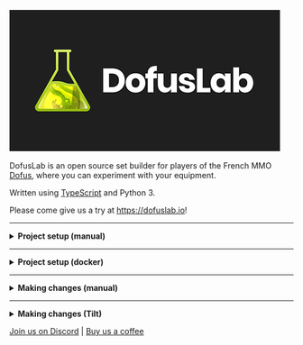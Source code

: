 ![DofusLab](dofuslab-logo.png?raw=true 'DofusLab')

DofusLab is an open source set builder for players of the French MMO [Dofus](https://www.dofus.com/), where you can experiment with your equipment.

Written using [TypeScript](https://www.typescriptlang.org/) and Python 3.

Please come give us a try at https://dofuslab.io!

---

<details><summary><b>Project setup (manual)</b></summary>
<p>

## Initial

#### Setup testing URL and env files

```bash
$ sudo echo '127.0.0.1       dev.localhost' >> /etc/hosts
$ cp client/.env.dist client/.env && cp server/.env.dist server/.env
```

## Backend

#### Start postgres and redis

```bash
$ postgres -D /usr/local/var/postgres
$ redis-server
```

#### Alternative: Start postgres and redis with [Homebrew](https://github.com/Homebrew/brew)

```bash
$ brew services start postgresql; brew services start redis
```

#### Create database

```bash
$ psql
$ CREATE DATABASE dofuslab;
$ \c dofuslab
$ CREATE EXTENSION IF NOT EXISTS "uuid-ossp";
$ exit
```

Replace `[USER]` with your postgres username.

```bash
$ sed -i '' 's/postgres:password/[USER]:password/g' server/.env
```

#### Start a virtual environment

```bash
$ python3 -m venv venv
$ source venv/bin/activate
```

#### Install dependencies

```bash
$ cd server
$ pip install -r requirements.txt
```

#### Fill database with initial content

```bash
flask db upgrade
python -m oneoff.database_setup
python -m oneoff.update_image_urls
```

#### Run the server

```bash
$ flask run
```

## Frontend

#### Install root dependencies

```bash
$ yarn
```

#### Install dependencies

```bash
$ cd client
$ yarn
```

#### Run the app

```bash
$ yarn dev
```

Open http://dev.localhost:3000/ and test away!

</p>
</details>

---

<details><summary><b>Project setup (docker)</b></summary>
<p>

## Installing software

To get started, you'll need to install [Docker Desktop](https://www.docker.com/products/docker-desktop/), and optionally [Tilt](https://docs.tilt.dev/install.html). Tilt is being [integrated into Docker Compose](https://www.docker.com/blog/docker-compose-experiment-sync-files-and-automatically-rebuild-services-with-watch-mode/) and it may not be necessary to set it up independently in the future. It also adds additional complexity to your environment, and should only be used once you've confirmed the vanilla Docker Compose build is working.

Note that you may need to configure your git client to check out "as-is" to avoid converting scripts to CRLF, which will result in errors like:

```bash
dofuslab@ac1658cacb7a:~/oneoff$ ./setup_db.sh
bash: ./setup_db.sh: /bin/sh^M: bad interpreter: No such file or directory
```

## Running the development environment (Docker Compose)

Once you have Docker Desktop installed you can run the DofusLab environment by opening a terminal to the project directory and running:

```bash
$ docker compose build
$ docker compose up --watch
```

This should result in something that looks like this, after the build completes and the containers start:

```bash
[+] Running 5/5
 ✔ Container dofuslab-postgres-1  Running
 ✔ Container dofuslab-redis-1     Running
 ✔ Container dofuslab-server-1    Started
 ✔ Container dofuslab-client-1    Started
 ✔ Container dofuslab-nginx-1     Started
```

## Running the development environment (Tilt)

Once you have Docker Desktop and Tilt installed, you can run the DofusLab environment by opening a terminal to the project directory, and running:

```bash
$ tilt up
```

This should result in some messages that look like:

```bash
$ tilt up
Tilt started on http://localhost:10350/
v0.30.7, built 2022-08-12

(space) to open the browser
(s) to stream logs (--stream=true)
(t) to open legacy terminal mode (--legacy=true)
(ctrl-c) to exit
```

At this point, you can press the spacebar to open Tilt in the browser to see service status and logs (or `s` to stream logs, etc). Dofuslab should now be building, and doing most of the steps in the manual setup section automatically.

It'll probably take a few minutes to build the containers the first time, due to how big the client and server containers are.

## Populate database

Once you have the Docker Compose/Tilt environment running, you need to get the database populated.

You can do this several ways. You can either run:

```bash
$ docker compose exec server /home/dofuslab/oneoff/setup_db.sh
```

Note that re-running this action can create duplicate items in the database, so just running it once is recommended. If you mess up your database, it's simple to reinitialize it. The simplest way is to bring your environment down (`docker compose down` or `tilt down` depending on how you're running things), and remove the postgres volume:

```bash
$ docker volume rm dofuslab_pgdata
```

Once you have your database populated, you should be able to access your development Dofuslab instance at http://host.docker.internal:8080/.

</p>
</details>

---

<details><summary><b>Making changes (manual)</b></summary>
<p>


## Update database schema

After making changes to the database schema (e.g. `server/app/database/model_*.py`) generate a new migration.

```bash
$ cd server
$ flask db migrate
```

Check the newly generated migration and make any necessary changes with your preferred text editor (vim, nano, emacs, [Visual Studio Code](https://code.visualstudio.com/docs/editor/command-line), etc)

```bash
$ vim server/app/migrations/versions/[SOME_HASH].py
```

Apply your new migration.

```bash
$ flask db upgrade
```

## Generate TypeScript types from GraphQL schema

After making any changes to GraphQL queries or mutations (`client/graphql/*`), or the GraphQL schema (`server/app/schema.py`), generate TypeScript types.

```bash
$ cd client/
$ yarn apollo-codegen
```

## i18n

To add any new user-facing strings client-side, add the key in the EN locale files first (`/client/public/static/locales/en/*`).

#### Merge the new key into the other locales

```bash
$ cd client/
$ yarn sync-i18n
```

When adding any user-facing strings in the backend, update all the `messages.po` files with the new strings.

```bash
$ cd server/
$ make update-translations
```

Check the translations and make any necessary changes with your preferred text editor, then compile the translations.

```bash
$ make compile-translations
```

## Add server-side dependencies (pip install)

Run `make freeze` to update requirements.txt (https://stackoverflow.com/questions/39577984/what-is-pkg-resources-0-0-0-in-output-of-pip-freeze-command)

## Adding new items

After all changes to the .json files inside `server/app/database/data` are made, it will be necessary to sync the database in order to include them.

```bash
$ cd server
$ python -m oneoff.sync_item
```

</p>
</details>

---

<details><summary><b>Making changes (Tilt)</b></summary>
<p>

For most things, Tilt should automatically update when files are changed. If things don't update correctly, you can `docker compose exec` scripts on the appropriate containers to update things. For instance:
```bash
$ cd server
$ flask db migrate
```
...becomes:
```bash
$ docker compose exec server flask db migrate
```

That said, these updates should (for the most part) happen automatically!

As of time of this writing, it will be necessary to sync items (and such) to the database when changes are made to those json files. I recommend having a shell opened in the server container:

```bash
$ docker compose exec -it server /bin/bash
```

...and following the sync instructions in the "manual" section. For example:

```bash
$ python -m oneoff.sync_item
```

</p>
</details>

[Join us on Discord](https://discord.gg/S4TvSfa) | [Buy us a coffee](https://www.buymeacoffee.com/dofuslab)
